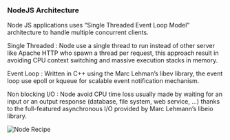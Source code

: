 ### NodeJS Architecture

Node JS applications uses “Single Threaded Event Loop Model” architecture to handle multiple concurrent clients.

Single Threaded :
Node use a single thread to run instead of other server like Apache HTTP who spawn a thread per request, this approach result in avoiding CPU context switching and massive execution stacks in memory.

Event Loop :
Written in C++ using the Marc Lehman’s libev library, the event loop use epoll or kqueue for scalable event notification mechanism.

Non blocking I/O :
Node avoid CPU time loss usually made by waiting for an input or an output response (database, file system, web service, …) thanks to the full-featured asynchronous I/O provided by Marc Lehmann’s libeio library.

![Node Recipe](https://github.com/abhilashahyd/nodeTraining/blob/master/images/Node-recipe.png)

